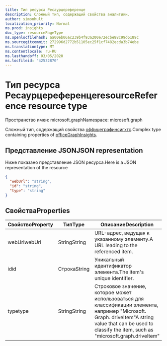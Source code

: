 ```yaml
---
title: Тип ресурса Ресаурцереференце
description: Сложный тип, содержащий свойства аналитики.
author: simonhult
localization_priority: Normal
ms.prod: insights
doc_type: resourcePageType
ms.openlocfilehash: aa00eb06ac239b4f93a200e72ecbe88c99d6189c
ms.sourcegitcommit: 272996d2772b51105ec25f1cf7482ecda3b74ebe
ms.translationtype: MT
ms.contentlocale: ru-RU
ms.lasthandoff: 03/05/2020
ms.locfileid: "42532870"
---
```

# <a name="resourcereference-resource-type"></a><span data-ttu-id="4ffa8-103">Тип ресурса Ресаурцереференце</span><span class="sxs-lookup"><span data-stu-id="4ffa8-103">resourceReference resource type</span></span>

<span data-ttu-id="4ffa8-104">Пространство имен: microsoft.graph</span><span class="sxs-lookup"><span data-stu-id="4ffa8-104">Namespace: microsoft.graph</span></span>

<span data-ttu-id="4ffa8-105">Сложный тип, содержащий свойства [оффицеграфинсигхтс](officegraphinsights.md).</span><span class="sxs-lookup"><span data-stu-id="4ffa8-105">Complex type containing properties of [officeGraphInsights](officegraphinsights.md).</span></span>

## <a name="json-representation"></a><span data-ttu-id="4ffa8-106">Представление JSON</span><span class="sxs-lookup"><span data-stu-id="4ffa8-106">JSON representation</span></span>

<span data-ttu-id="4ffa8-107">Ниже показано представление JSON ресурса.</span><span class="sxs-lookup"><span data-stu-id="4ffa8-107">Here is a JSON representation of the resource</span></span>
<!-- {
  "blockType": "resource",
  "optionalProperties": [
  ],
  "@odata.type": "microsoft.graph.resourceReference"
}-->
```json
{
  "webUrl": "string",
  "id": "string",
  "type": "string"
}
```

## <a name="properties"></a><span data-ttu-id="4ffa8-108">Свойства</span><span class="sxs-lookup"><span data-stu-id="4ffa8-108">Properties</span></span>

| <span data-ttu-id="4ffa8-109">Свойство</span><span class="sxs-lookup"><span data-stu-id="4ffa8-109">Property</span></span>      | <span data-ttu-id="4ffa8-110">Тип</span><span class="sxs-lookup"><span data-stu-id="4ffa8-110">Type</span></span>      | <span data-ttu-id="4ffa8-111">Описание</span><span class="sxs-lookup"><span data-stu-id="4ffa8-111">Description</span></span>  |
| ------------- |-----------| -------------|
| <span data-ttu-id="4ffa8-112">webUrl</span><span class="sxs-lookup"><span data-stu-id="4ffa8-112">webUrl</span></span>        | <span data-ttu-id="4ffa8-113">String</span><span class="sxs-lookup"><span data-stu-id="4ffa8-113">String</span></span>    | <span data-ttu-id="4ffa8-114">URL-адрес, ведущая к указанному элементу.</span><span class="sxs-lookup"><span data-stu-id="4ffa8-114">A URL leading to the referenced item.</span></span> |
| <span data-ttu-id="4ffa8-115">id</span><span class="sxs-lookup"><span data-stu-id="4ffa8-115">id</span></span>            | <span data-ttu-id="4ffa8-116">Строка</span><span class="sxs-lookup"><span data-stu-id="4ffa8-116">String</span></span>    | <span data-ttu-id="4ffa8-117">Уникальный идентификатор элемента.</span><span class="sxs-lookup"><span data-stu-id="4ffa8-117">The item's unique identifier.</span></span>           |
| <span data-ttu-id="4ffa8-118">type</span><span class="sxs-lookup"><span data-stu-id="4ffa8-118">type</span></span>          | <span data-ttu-id="4ffa8-119">String</span><span class="sxs-lookup"><span data-stu-id="4ffa8-119">String</span></span>    | <span data-ttu-id="4ffa8-120">Строковое значение, которое может использоваться для классификации элемента, например "Microsoft. Graph. driveItem"</span><span class="sxs-lookup"><span data-stu-id="4ffa8-120">A string value that can be used to classify the item, such as "microsoft.graph.driveItem"</span></span> |

